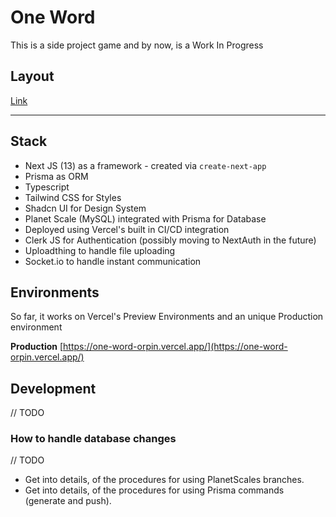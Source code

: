 # One Word

This is a side project game and by now, is a Work In Progress

## Layout

[Link](https://www.figma.com/file/lTIxelelnjm83MiROxrlTe/One-Word?type=design&node-id=0%3A1&mode=design&t=8IL9mMSoloe1bCnK-1)

---

## Stack

- Next JS (13) as a framework - created via `create-next-app`
- Prisma as ORM
- Typescript
- Tailwind CSS for Styles
- Shadcn UI for Design System
- Planet Scale (MySQL) integrated with Prisma for Database
- Deployed using Vercel's built in CI/CD integration
- Clerk JS for Authentication (possibly moving to NextAuth in the future)
- Uploadthing to handle file uploading
- Socket.io to handle instant communication

## Environments

So far, it works on Vercel's Preview Environments and an unique Production environment

**Production**
[https://one-word-orpin.vercel.app/](https://one-word-orpin.vercel.app/)

## Development

// TODO

### How to handle database changes

// TODO

- Get into details, of the procedures for using PlanetScales branches.
- Get into details, of the procedures for using Prisma commands (generate and push).
